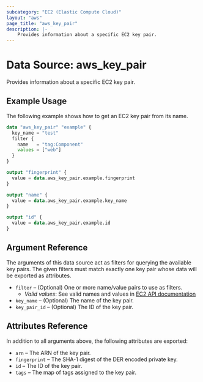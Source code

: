 ```yaml
---
subcategory: "EC2 (Elastic Compute Cloud)"
layout: "aws"
page_title: "aws_key_pair"
description: |-
    Provides information about a specific EC2 key pair.
---
```


[describe-key-pairs]: https://docs.cloud.croc.ru/en/api/ec2/key_pairs/DescribeKeyPairs.html

# Data Source: aws_key_pair

Provides information about a specific EC2 key pair.

## Example Usage

The following example shows how to get an EC2 key pair from its name.

```terraform
data "aws_key_pair" "example" {
  key_name = "test"
  filter {
    name   = "tag:Component"
    values = ["web"]
  }
}

output "fingerprint" {
  value = data.aws_key_pair.example.fingerprint
}

output "name" {
  value = data.aws_key_pair.example.key_name
}

output "id" {
  value = data.aws_key_pair.example.id
}
```

## Argument Reference

The arguments of this data source act as filters for querying the available key pairs.
The given filters must match exactly one key pair whose data will be exported as attributes.

* `filter` –  (Optional) One or more name/value pairs to use as filters.
    * _Valid values_: See valid names and values in [EC2 API documentation][describe-key-pairs]
* `key_name` – (Optional) The name of the key pair.
* `key_pair_id` – (Optional) The ID of the key pair.

## Attributes Reference

In addition to all arguments above, the following attributes are exported:

* `arn` – The ARN of the key pair.
* `fingerprint` – The SHA-1 digest of the DER encoded private key.
* `id` – The ID of the key pair.
* `tags` – The map of tags assigned to the key pair.
